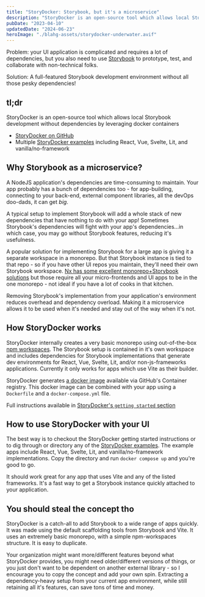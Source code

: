 ```yaml
---
title: "StoryDocker: Storybook, but it's a microservice"
description: "StoryDocker is an open-source tool which allows local Storybook development without dependencies by leveraging docker containers"
pubDate: "2023-04-10"
updatedDate: "2024-06-23"
heroImage: "./blahg-assets/storydocker-underwater.avif"
---
```


Problem: your UI application is complicated and requires a lot of dependencies, but you also need to use [Storybook](https://storybook.js.org/docs/html/get-started/why-storybook) to prototype, test, and collaborate with non-technical folks.

Solution: A full-featured Storybook development environment without all those pesky dependencies!

## tl;dr

StoryDocker is an open-source tool which allows local Storybook development without dependencies by leveraging docker containers

* [StoryDocker on GitHub](https://github.com/storydocker/storydocker)
* Multiple [StoryDocker examples](https://github.com/storydocker/storydocker-examples) including React, Vue, Svelte, Lit, and vanilla/no-framework

## Why Storybook as a microservice?

A NodeJS application's dependencies are time-consuming to maintain. Your app probably has a bunch of dependencies too - for app-building, connecting to your back-end, external component libraries, all the devOps doo-dads, it can get _big_. 

A typical setup to implement Storybook will add a whole stack of new dependencies that have nothing to do with your app! Sometimes Storybook's dependencies will fight with your app's dependencies...in which case, you may go without Storybook features, reducing it's usefulness.

A popular solution for implementing Storybook for a large app is giving it a separate workspace in a monorepo. But that Storybook instance is tied to that repo - so if you have other UI repos you maintain, they'll need their own Storybook workspace. [Nx has some excellent monorepo+Storybook solutions](https://nx.dev/recipes/storybook) but those require all your micro-frontends and UI apps to be in the one monorepo - not ideal if you have a lot of cooks in that kitchen.

Removing Storybook's implementation from your application's environment reduces overhead and dependency overload. Making it a microservice allows it to be used when it's needed and stay out of the way when it's not.

## How StoryDocker works

StoryDocker internally creates a very basic monorepo using out-of-the-box [npm workspaces](https://docs.npmjs.com/cli/v9/using-npm/workspaces). The Storybook setup is contained in it's own workspace and includes dependencies for Storybook implementations that generate dev environments for React, Vue, Svelte, Lit, and/or non-js-frameworks applications. Currently it only works for apps which use Vite as their builder. 

StoryDocker generates [a docker image](https://github.com/storydocker/storydocker/pkgs/container/storydocker) available via GitHub's Container registry. This docker image can be combined with your app using a `Dockerfile` and a `docker-compose.yml` file.

Full instructions available in [StoryDocker's `getting started` section](https://github.com/storydocker/storydocker#getting-started)

## How to use StoryDocker with your UI

The best way is to checkout the StoryDocker getting started instructions or to dig through or directory any of the [StoryDocker examples](https://github.com/storydocker/storydocker-examples). The example apps include React, Vue, Svelte, Lit, and vanilla/no-framework implementations. Copy the directory and run `docker compose up` and you're good to go.

It should work great for any app that uses Vite and any of the listed frameworks. It's a fast way to get a Storybook instance quickly attached to your application.

## You should steal the concept tho

StoryDocker is a catch-all to add Storybook to a wide range of apps quickly. It was made using the default scaffolding tools from Storybook and Vite. It uses an extremely basic monorepo, with a simple npm-workspaces structure. It is easy to duplicate.

Your organization might want more/different features beyond what StoryDocker provides, you might need older/different versions of things, or you just don't want to be dependent on another external library - so I encourage you to copy the concept and add your own spin. Extracting a dependency-heavy setup from your current app environment, while still retaining all it's features, can save tons of time and money.